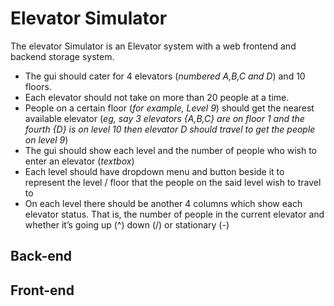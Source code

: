 # Elevator Simulator
The elevator Simulator is an Elevator system with a web frontend and backend storage system.
* The gui should cater for 4 elevators (_numbered A,B,C and D_) and 10 floors.
* Each elevator should not take on more than 20 people at a time.
* People on a certain floor (_for example, Level 9_) should get the nearest available elevator (_eg, say 3 elevators {A,B,C} are on floor 1 and the fourth {D} is on level 10 then elevator D should travel to get the people on level 9_)
* The gui should show each level and the number of people who wish to enter an elevator (_textbox_)
* Each level should have dropdown menu and button beside it to represent the level / floor that the people on the said level wish to travel to
* On each level there should be another 4 columns which show each elevator status. That is, the number of people in the current elevator and whether it’s going up (^) down (\/) or stationary (-)

## Back-end

## Front-end